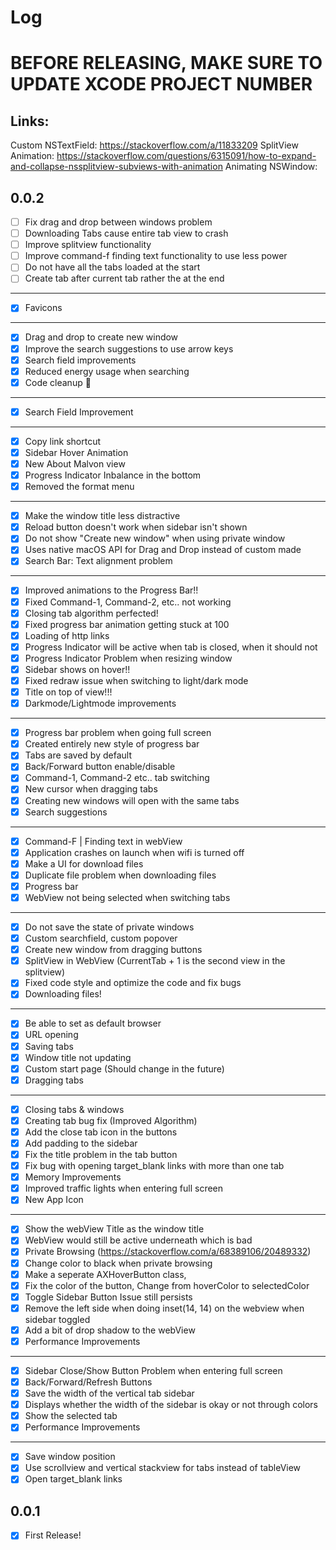 # Log

# BEFORE RELEASING, MAKE SURE TO UPDATE XCODE PROJECT NUMBER

## Links:
Custom NSTextField: https://stackoverflow.com/a/11833209
SplitView Animation: https://stackoverflow.com/questions/6315091/how-to-expand-and-collapse-nssplitview-subviews-with-animation
Animating NSWindow: 

## 0.0.2
- [ ] Fix drag and drop between windows problem
- [ ] Downloading Tabs cause entire tab view to crash
- [ ] Improve splitview functionality
- [ ] Improve command-f finding text functionality to use less power
- [ ] Do not have all the tabs loaded at the start
- [ ] Create tab after current tab rather the at the end
---
- [x] Favicons
---
- [x] Drag and drop to create new window
- [x] Improve the search suggestions to use arrow keys
- [x] Search field improvements
- [x] Reduced energy usage when searching
- [x] Code cleanup 🚛
---
- [x] Search Field Improvement
---
- [x] Copy link shortcut
- [x] Sidebar Hover Animation
- [x] New About Malvon view
- [x] Progress Indicator Inbalance in the bottom
- [x] Removed the format menu
---
- [x] Make the window title less distractive
- [x] Reload button doesn't work when sidebar isn't shown
- [x] Do not show "Create new window" when using private window
- [x] Uses native macOS API for Drag and Drop instead of custom made
- [x] Search Bar: Text alignment problem
---
- [x] Improved animations to the Progress Bar!!
- [x] Fixed Command-1, Command-2, etc.. not working
- [x] Closing tab algorithm perfected!
- [x] Fixed progress bar animation getting stuck at 100
- [x] Loading of http links
- [x] Progress Indicator will be active when tab is closed, when it should not
- [x] Progress Indicator Problem when resizing window
- [x] Sidebar shows on hover!!
- [x] Fixed redraw issue when switching to light/dark mode
- [x] Title on top of view!!!
- [x] Darkmode/Lightmode improvements
---
- [x] Progress bar problem when going full screen
- [x] Created entirely new style of progress bar
- [x] Tabs are saved by default
- [x] Back/Forward button enable/disable
- [x] Command-1, Command-2 etc.. tab switching
- [x] New cursor when dragging tabs
- [x] Creating new windows will open with the same tabs
- [x] Search suggestions
---
- [x] Command-F | Finding text in webView
- [x] Application crashes on launch when wifi is turned off
- [x] Make a UI for download files
- [x] Duplicate file problem when downloading files
- [x] Progress bar
- [x] WebView not being selected when switching tabs
---
- [x] Do not save the state of private windows
- [x] Custom searchfield, custom popover
- [x] Create new window from dragging buttons
- [x] SplitView in WebView (CurrentTab + 1 is the second view in the splitview)
- [x] Fixed code style and optimize the code and fix bugs
- [x] Downloading files!
---
- [x] Be able to set as default browser
- [x] URL opening
- [x] Saving tabs
- [x] Window title not updating
- [x] Custom start page (Should change in the future)
- [x] Dragging tabs
---
- [x] Closing tabs & windows
- [x] Creating tab bug fix (Improved Algorithm)
- [x] Add the close tab icon in the buttons
- [x] Add padding to the sidebar
- [x] Fix the title problem in the tab button
- [x] Fix bug with opening target_blank links with more than one tab
- [x] Memory Improvements
- [x] Improved traffic lights when entering full screen
- [x] New App Icon
---
- [x] Show the webView Title as the window title
- [x] WebView would still be active underneath which is bad
- [x] Private Browsing (https://stackoverflow.com/a/68389106/20489332)
- [x] Change color to black when private browsing
- [x] Make a seperate AXHoverButton class,
- [x] Fix the color of the button, Change from hoverColor to selectedColor
- [x] Toggle Sidebar Button Issue still persists
- [x] Remove the left side when doing inset(14, 14) on the webview when sidebar toggled
- [x] Add a bit of drop shadow to the webView
- [x] Performance Improvements
---
- [x] Sidebar Close/Show Button Problem when entering full screen
- [x] Back/Forward/Refresh Buttons
- [x] Save the width of the vertical tab sidebar
- [x] Displays whether the width of the sidebar is okay or not through colors
- [x] Show the selected tab
- [x] Performance Improvements
---
- [x] Save window position
- [x] Use scrollview and vertical stackview for tabs instead of tableView
- [x] Open target_blank links 

## 0.0.1
- [x] First Release!
